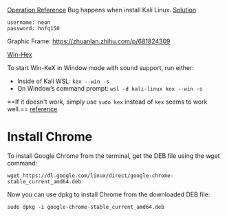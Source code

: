 [Operation Reference](https://juejin.cn/post/6921700500450574350)
Bug happens when install Kali Linux.
[Solution](https://blog.csdn.net/weixin_43891732/article/details/133672607)
```
username: neon
password: hnfq150
```
Graphic Frame:
https://zhuanlan.zhihu.com/p/681824309

[Win-Hex](https://www.kali.org/docs/wsl/win-kex/)

To start Win-KeX in Window mode with sound support, run either:

- Inside of Kali WSL: `kex --win -s`
- On Window’s command prompt: `wsl -d kali-linux kex --win -s`

==If it doesn't work, simply use `sudo kex` instead of `kex` seems to work well.==
[reference](https://github.com/microsoft/WSL/discussions/6675)


# Install Chrome
To install Google Chrome from the terminal, get the DEB file using the wget command:

```
wget https://dl.google.com/linux/direct/google-chrome-stable_current_amd64.deb
```

Now you can use dpkg to install Chrome from the downloaded DEB file:

```
sudo dpkg -i google-chrome-stable_current_amd64.deb
```